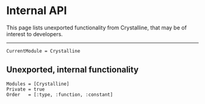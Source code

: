 # Internal API

This page lists unexported functionality from Crystalline, that may be of interest to developers.

---

```@meta
CurrentModule = Crystalline
```

## Unexported, internal functionality
```@autodocs
Modules = [Crystalline]
Private = true
Order   = [:type, :function, :constant]
```